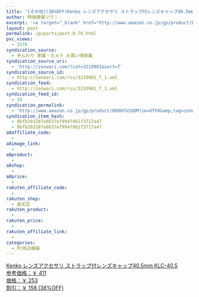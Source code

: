 ```yaml
---
title: '[その他](38%OFF)Kenko レンズアクセサリ ストラップ付レンズキャップ40.5mm KLC-40.5 ￥253'
author: 特価情報ツウ！
excerpt: '<a target="_blank" href="http://www.amazon.co.jp/gp/product/B006FUSQDM?ie=UTF8&amp;tag=zonwari-22&amp;linkCode=as2&amp;camp=247&amp;creative=7399&amp;creativeASIN=B006FUSQDM"><img src="http://ecx.images-amazon.com/images/I/41fAlDx9tBL._SL100_.jpg"><br>Kenko &#12524;&#12531;&#12474;&#12450;&#12463;&#12475;&#12469;&#12522; &#12473;&#12488;&#12521;&#12483;&#12503;&#20184;&#12524;&#12531;&#12474;&#12461;&#12515;&#12483;&#12503;40.5mm KLC-40.5<br>&#21442;&#32771;&#20385;&#26684;&#65306;&#65509; 411<br>&#20385;&#26684;&#65306;&#65509; 253<br>&#21106;&#24341;&#65306;&#65509; 158 (38%OFF)</a>'
layout: post
permalink: /pcparts/post-0-70.html
pvc_views:
  - 1578
syndication_source:
  - ぞんわり 家電・カメラ お買い得新着
syndication_source_uri:
  - 'http://zonwari.com/?cat=3210981&sort=T'
syndication_source_id:
  - http://zonwari.com/rss/3210981_T_1.xml
syndication_feed:
  - http://zonwari.com/rss/3210981_T_1.xml
syndication_feed_id:
  - 19
syndication_permalink:
  - 'http://www.amazon.co.jp/gp/product/B006FUSQDM?ie=UTF8&amp;tag=zonwari-22&amp;linkCode=as2&amp;camp=247&amp;creative=7399&amp;creativeASIN=B006FUSQDM'
syndication_item_hash:
  - 9bfb203287e8b37ef9947d61f3717a47
  - 9bfb203287e8b37ef9947d61f3717a47
a8affiliate_code:
  - 
a8image_link:
  - 
a8product:
  - 
a8shop:
  - 
a8price:
  - 
rakuten_affiliate_code:
  - 
rakuten_shop:
  - 楽天店
rakuten_product:
  - 
rakuten_price:
  - 
rakuten_affiliate_link:
  - 
categories:
  - PC周辺機器
---
```

[<img src='http://i0.wp.com/ecx.images-amazon.com/images/I/41fAlDx9tBL._SL150_.jpg?w=546' title="" alt="" data-recalc-dims="1" />  
Kenko レンズアクセサリ ストラップ付レンズキャップ40.5mm KLC-40.5  
参考価格：￥ 411  
価格：￥ 253  
割引：￥ 158 (38%OFF)][1]

 [1]: http://www.amazon.co.jp/gp/product/B006FUSQDM?ie=UTF8&#038;tag=tokkajohotsu-22&#038;linkCode=as2&#038;camp=247&#038;creative=7399&#038;creativeASIN=B006FUSQDM